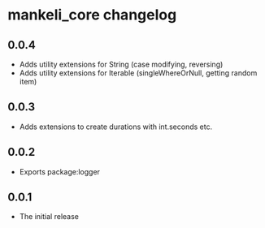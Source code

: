 # mankeli_core changelog

## 0.0.4

- Adds utility extensions for String (case modifying, reversing)
- Adds utility extensions for Iterable (singleWhereOrNull, getting random item)

## 0.0.3

- Adds extensions to create durations with int.seconds etc.

## 0.0.2

- Exports package:logger

## 0.0.1

- The initial release
